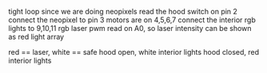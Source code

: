 tight loop since we are doing neopixels
read the hood switch on pin 2
connect the neopixel to pin 3
motors are on 4,5,6,7
connect the interior rgb lights to 9,10,11 rgb
laser pwm read on A0, so laser intensity can be shown as red light array

red == laser, white == safe
hood open, white interior lights
hood closed, red interior lights
